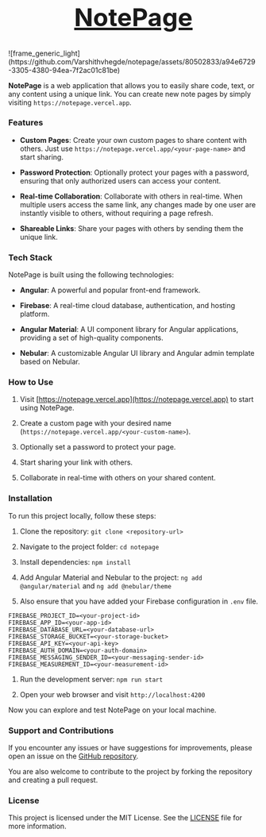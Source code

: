 <h1 align="center" style="font-size:50px;"><a href="https://notepage.vercel.app">NotePage</a></h1>  
![frame_generic_light](https://github.com/Varshithvhegde/notepage/assets/80502833/a94e6729-3305-4380-94ea-7f2ac01c81be)

**NotePage** is a web application that allows you to easily share code, text, or any content using a unique link. You can create new note pages by simply visiting `https://notepage.vercel.app`.

### Features

- **Custom Pages**: Create your own custom pages to share content with others. Just use `https://notepage.vercel.app/<your-page-name>` and start sharing.

- **Password Protection**: Optionally protect your pages with a password, ensuring that only authorized users can access your content.

- **Real-time Collaboration**: Collaborate with others in real-time. When multiple users access the same link, any changes made by one user are instantly visible to others, without requiring a page refresh.

- **Shareable Links**: Share your pages with others by sending them the unique link.

### Tech Stack

NotePage is built using the following technologies:

- **Angular**: A powerful and popular front-end framework.

- **Firebase**: A real-time cloud database, authentication, and hosting platform.

- **Angular Material**: A UI component library for Angular applications, providing a set of high-quality components.

- **Nebular**: A customizable Angular UI library and Angular admin template based on Nebular.

### How to Use

1. Visit [https://notepage.vercel.app](https://notepage.vercel.app) to start using NotePage.

2. Create a custom page with your desired name (`https://notepage.vercel.app/<your-custom-name>`).

3. Optionally set a password to protect your page.

4. Start sharing your link with others.

5. Collaborate in real-time with others on your shared content.

### Installation

To run this project locally, follow these steps:

1. Clone the repository: `git clone <repository-url>`

2. Navigate to the project folder: `cd notepage`

3. Install dependencies: `npm install`

4. Add Angular Material and Nebular to the project: `ng add @angular/material` and `ng add @nebular/theme`
   
5. Also ensure that you have added your Firebase configuration in `.env` file.
```env
FIREBASE_PROJECT_ID=<your-project-id>
FIREBASE_APP_ID=<your-app-id>
FIREBASE_DATABASE_URL=<your-database-url>
FIREBASE_STORAGE_BUCKET=<your-storage-bucket>
FIREBASE_API_KEY=<your-api-key>
FIREBASE_AUTH_DOMAIN=<your-auth-domain>
FIREBASE_MESSAGING_SENDER_ID=<your-messaging-sender-id>
FIREBASE_MEASUREMENT_ID=<your-measurement-id>
```

1. Run the development server: `npm run start`

2. Open your web browser and visit `http://localhost:4200`


Now you can explore and test NotePage on your local machine.

### Support and Contributions

If you encounter any issues or have suggestions for improvements, please open an issue on the [GitHub repository](https://github.com/Varshithvhegde/notepage).

You are also welcome to contribute to the project by forking the repository and creating a pull request.

### License

This project is licensed under the MIT License. See the [LICENSE](LICENSE) file for more information.
